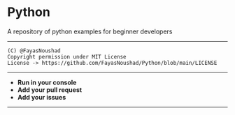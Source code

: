 # Python

A repository of python examples for beginner developers

---

```
(C) @FayasNoushad
Copyright permission under MIT License
License -> https://github.com/FayasNoushad/Python/blob/main/LICENSE
```

---

- **Run in your console**
- **Add your pull request**
- **Add your issues**

---
